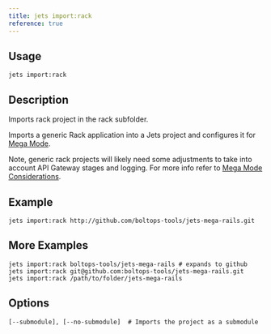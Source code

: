 ```yaml
---
title: jets import:rack
reference: true
---
```


## Usage

    jets import:rack

## Description

Imports rack project in the rack subfolder.

Imports a generic Rack application into a Jets project and configures it for [Mega Mode](http://rubyonjets.com/docs/megamode/).

Note, generic rack projects will likely need some adjustments to take into account API Gateway stages and logging. For more info refer to [Mega Mode Considerations](http://rubyonjets.com//megamode-details/).

## Example

    jets import:rack http://github.com/boltops-tools/jets-mega-rails.git

## More Examples

    jets import:rack boltops-tools/jets-mega-rails # expands to github
    jets import:rack git@github.com:boltops-tools/jets-mega-rails.git
    jets import:rack /path/to/folder/jets-mega-rails

## Options

```
[--submodule], [--no-submodule]  # Imports the project as a submodule
```


